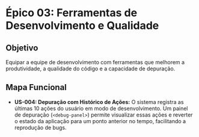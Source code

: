 ﻿# Épico 03: Ferramentas de Desenvolvimento e Qualidade

## Objetivo
Equipar a equipe de desenvolvimento com ferramentas que melhorem a produtividade, a qualidade do código e a capacidade de depuração.

## Mapa Funcional
- **US-004: Depuração com Histórico de Ações:** O sistema registra as últimas 10 ações do usuário em modo de desenvolvimento. Um painel de depuração (`<debug-panel>`) permite visualizar essas ações e reverter o estado da aplicação para um ponto anterior no tempo, facilitando a reprodução de bugs.